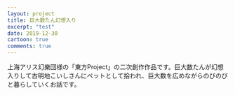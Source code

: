 ```yaml
---
layout: project
title: 巨大数たん幻想入り
excerpt: "test"
date: 2019-12-30
cartoon: true
comments: true
---
```


上海アリス幻樂団様の「東方Project」の二次創作作品です。巨大数たんが幻想入りして古明地こいしさんにペットとして拾われ、巨大数を広めながらのびのびと暮らしていくお話です。
